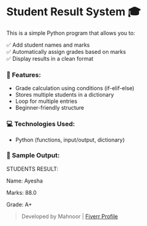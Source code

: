 # Student Result System 🎓

This is a simple Python program that allows you to:

✅ Add student names and marks  
✅ Automatically assign grades based on marks  
✅ Display results in a clean format

### 📂 Features:
- Grade calculation using conditions (if-elif-else)
- Stores multiple students in a dictionary
- Loop for multiple entries
- Beginner-friendly structure

### 💻 Technologies Used:
- Python (functions, input/output, dictionary)

### 📸 Sample Output:
  STUDENTS RESULT: 
  
  Name: Ayesha
  
  Marks: 88.0
  
  Grade: A+


> Developed by Mahnoor | [Fiverr Profile](https://www.fiverr.com/s/yvXDb7b)
 

